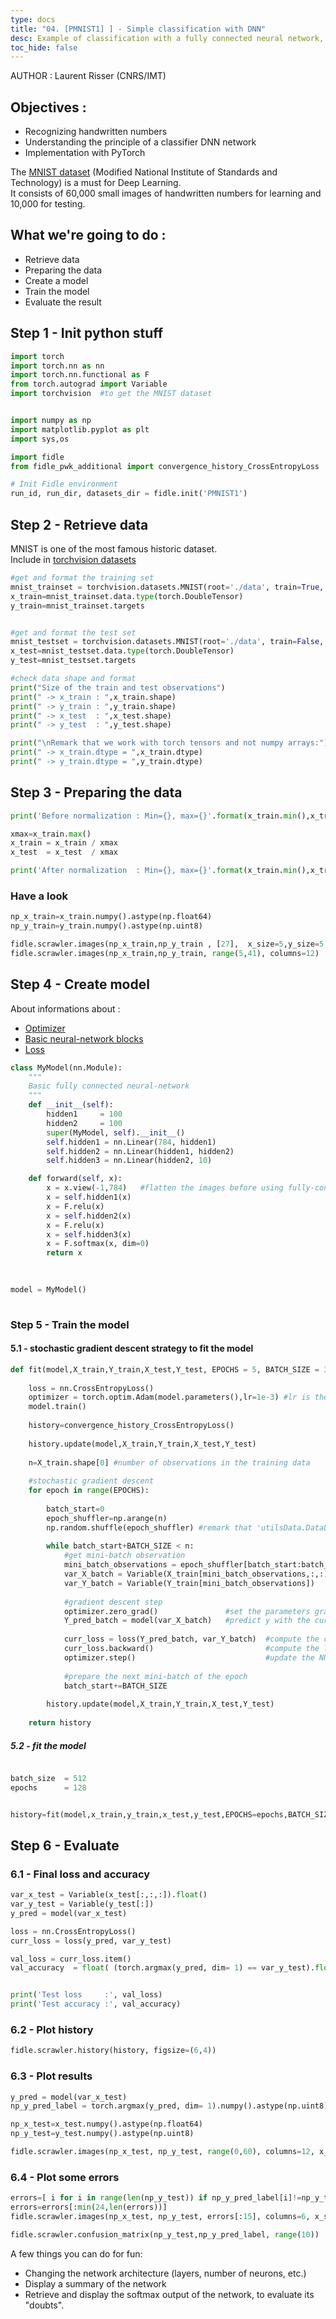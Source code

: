 ```yaml
---
type: docs
title: "04. [PMNIST1] ] - Simple classification with DNN"
desc: Example of classification with a fully connected neural network, using Pytorch
toc_hide: false
---
```




AUTHOR : Laurent Risser (CNRS/IMT) 

## Objectives :
 - Recognizing handwritten numbers
 - Understanding the principle of a classifier DNN network 
 - Implementation with PyTorch 


The [MNIST dataset](http://yann.lecun.com/exdb/mnist/) (Modified National Institute of Standards and Technology) is a must for Deep Learning.  
It consists of 60,000 small images of handwritten numbers for learning and 10,000 for testing.


## What we're going to do :

 - Retrieve data
 - Preparing the data
 - Create a model
 - Train the model
 - Evaluate the result


## Step 1 - Init python stuff


```python
import torch
import torch.nn as nn
import torch.nn.functional as F
from torch.autograd import Variable
import torchvision  #to get the MNIST dataset


import numpy as np
import matplotlib.pyplot as plt
import sys,os

import fidle
from fidle_pwk_additional import convergence_history_CrossEntropyLoss

# Init Fidle environment
run_id, run_dir, datasets_dir = fidle.init('PMNIST1')
```

## Step 2 - Retrieve data
MNIST is one of the most famous historic dataset.  
Include in [torchvision datasets](https://pytorch.org/docs/stable/torchvision/datasets.html)


```python
#get and format the training set
mnist_trainset = torchvision.datasets.MNIST(root='./data', train=True, download=True, transform=None)
x_train=mnist_trainset.data.type(torch.DoubleTensor)
y_train=mnist_trainset.targets


#get and format the test set
mnist_testset = torchvision.datasets.MNIST(root='./data', train=False, download=True, transform=None)
x_test=mnist_testset.data.type(torch.DoubleTensor)
y_test=mnist_testset.targets

#check data shape and format
print("Size of the train and test observations")
print(" -> x_train : ",x_train.shape)
print(" -> y_train : ",y_train.shape)
print(" -> x_test  : ",x_test.shape)
print(" -> y_test  : ",y_test.shape)

print("\nRemark that we work with torch tensors and not numpy arrays:")
print(" -> x_train.dtype = ",x_train.dtype)
print(" -> y_train.dtype = ",y_train.dtype)

```

## Step 3 - Preparing the data


```python
print('Before normalization : Min={}, max={}'.format(x_train.min(),x_train.max()))

xmax=x_train.max()
x_train = x_train / xmax
x_test  = x_test  / xmax

print('After normalization  : Min={}, max={}'.format(x_train.min(),x_train.max()))

```

### Have a look


```python
np_x_train=x_train.numpy().astype(np.float64)
np_y_train=y_train.numpy().astype(np.uint8)

fidle.scrawler.images(np_x_train,np_y_train , [27],  x_size=5,y_size=5, colorbar=True)
fidle.scrawler.images(np_x_train,np_y_train, range(5,41), columns=12)

```

## Step 4 - Create model
About informations about : 
 - [Optimizer](https://pytorch.org/docs/stable/optim.html)
 - [Basic neural-network blocks](https://pytorch.org/docs/stable/nn.html)
 - [Loss](https://pytorch.org/docs/stable/nn.html#loss-functions)


```python
class MyModel(nn.Module):
    """
    Basic fully connected neural-network
    """
    def __init__(self):
        hidden1     = 100
        hidden2     = 100
        super(MyModel, self).__init__()
        self.hidden1 = nn.Linear(784, hidden1)
        self.hidden2 = nn.Linear(hidden1, hidden2)
        self.hidden3 = nn.Linear(hidden2, 10)

    def forward(self, x):
        x = x.view(-1,784)   #flatten the images before using fully-connected layers
        x = self.hidden1(x)
        x = F.relu(x)
        x = self.hidden2(x)
        x = F.relu(x)
        x = self.hidden3(x)
        x = F.softmax(x, dim=0)
        return x

    
    
model = MyModel()
    

```

### Step 5 - Train the model

#### 5.1 - stochastic gradient descent strategy to fit the model



```python
def fit(model,X_train,Y_train,X_test,Y_test, EPOCHS = 5, BATCH_SIZE = 32):
    
    loss = nn.CrossEntropyLoss()
    optimizer = torch.optim.Adam(model.parameters(),lr=1e-3) #lr is the learning rate
    model.train()
    
    history=convergence_history_CrossEntropyLoss()
    
    history.update(model,X_train,Y_train,X_test,Y_test)
    
    n=X_train.shape[0] #number of observations in the training data
    
    #stochastic gradient descent
    for epoch in range(EPOCHS):
        
        batch_start=0
        epoch_shuffler=np.arange(n) 
        np.random.shuffle(epoch_shuffler) #remark that 'utilsData.DataLoader' could be used instead
        
        while batch_start+BATCH_SIZE < n:
            #get mini-batch observation
            mini_batch_observations = epoch_shuffler[batch_start:batch_start+BATCH_SIZE]
            var_X_batch = Variable(X_train[mini_batch_observations,:,:]).float() #the input image is flattened
            var_Y_batch = Variable(Y_train[mini_batch_observations])
            
            #gradient descent step
            optimizer.zero_grad()               #set the parameters gradients to 0
            Y_pred_batch = model(var_X_batch)   #predict y with the current NN parameters
            
            curr_loss = loss(Y_pred_batch, var_Y_batch)  #compute the current loss
            curr_loss.backward()                         #compute the loss gradient w.r.t. all NN parameters
            optimizer.step()                             #update the NN parameters
            
            #prepare the next mini-batch of the epoch
            batch_start+=BATCH_SIZE
            
        history.update(model,X_train,Y_train,X_test,Y_test)
    
    return history


```

##### 5.2 - fit the model


```python

batch_size  = 512
epochs      = 128


history=fit(model,x_train,y_train,x_test,y_test,EPOCHS=epochs,BATCH_SIZE = batch_size)


```

## Step 6 - Evaluate
### 6.1 - Final loss and accuracy


```python
var_x_test = Variable(x_test[:,:,:]).float()
var_y_test = Variable(y_test[:])
y_pred = model(var_x_test)

loss = nn.CrossEntropyLoss()
curr_loss = loss(y_pred, var_y_test)

val_loss = curr_loss.item()
val_accuracy  = float( (torch.argmax(y_pred, dim= 1) == var_y_test).float().mean() )


print('Test loss     :', val_loss)
print('Test accuracy :', val_accuracy)

```

### 6.2 - Plot history


```python
fidle.scrawler.history(history, figsize=(6,4))

```

### 6.3 - Plot results


```python
y_pred = model(var_x_test)
np_y_pred_label = torch.argmax(y_pred, dim= 1).numpy().astype(np.uint8)

np_x_test=x_test.numpy().astype(np.float64)
np_y_test=y_test.numpy().astype(np.uint8)

fidle.scrawler.images(np_x_test, np_y_test, range(0,60), columns=12, x_size=1, y_size=1, y_pred=np_y_pred_label)

```

### 6.4 - Plot some errors


```python
errors=[ i for i in range(len(np_y_test)) if np_y_pred_label[i]!=np_y_test[i] ]
errors=errors[:min(24,len(errors))]
fidle.scrawler.images(np_x_test, np_y_test, errors[:15], columns=6, x_size=2, y_size=2, y_pred=np_y_pred_label)

```


```python
fidle.scrawler.confusion_matrix(np_y_test,np_y_pred_label, range(10))

```

<div class="todo">
    A few things you can do for fun:
    <ul>
        <li>Changing the network architecture (layers, number of neurons, etc.)</li>
        <li>Display a summary of the network</li>
        <li>Retrieve and display the softmax output of the network, to evaluate its "doubts".</li>
    </ul>
</div>

